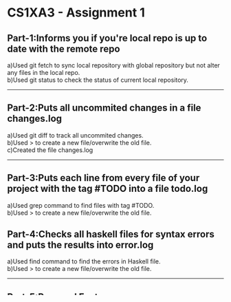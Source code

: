 CS1XA3 - Assignment 1
=====================

## Part-1:Informs you if you're local repo is up to date with the remote repo

a)Used git fetch to sync local repository with global repository but not alter any files in the local repo.  
b)Used git status to check the status of current local repository.

---
## Part-2:Puts all uncommited changes in a file changes.log

a)Used git diff to track all uncommited changes.  
b)Used > to create a new file/overwrite the old file.  
c)Created the file changes.log

---
## Part-3:Puts each line from every file of your project with the tag #TODO into a file todo.log

a)Used grep command to find files with tag #TODO.  
b)Used > to create a new file/overwrite the old file.

## Part-4:Checks all haskell files for syntax errors and puts the results into error.log

a)Used find command to find the errors in Haskell file.  
b)Used > to create a new file/overwrite the old file.

---
## Part-5:Personal Feature

a)In this feature, the script checks for a user to input a palindrome(less than 26 characters or else it automatically proceeds-wrote 26 in [read -n 26 string])  
    * Used -n to wait for the user to input characters before proceeding.  
    * Used 26 characters before the program automatically proceeds.  
    * string is the variable used.  
b)If the text entered is a palindrome, the code proceeds or else it displays an error message.  
c)If the code proceeds, a new text file with the name of the entered palindrome is created.  
d)The date the document was created and the size of the 3 files created in Part 2,3 and 4 is appended in the newly created file.[Idea of date borrowed from :Ali Ameer Kariapper , https://github.com/Kariappa/CS1XA3.git]  
e)The file finally adds the newly created file via git add command.

---
## References:

a)Learnt the difference between > and >> through : https://serverfault.com/questions/196734/bash-difference-between-and-operator  
b)Check for palindrome and used in-built reverse function through https://phoxis.org/2010/01/26/bash-palindrome/  
c)Borrowed a part of Ali's Personal Feature, thanks for that : https://github.com/Kariappa/CS1XA3/blob/master/Assign1/ProjectAnalyze.sh  
d)Learned how to use IF/ELSE statements: https://ryanstutorials.net/bash-scripting-tutorial/bash-if-statements.php  
e)Learned how to use Markdown for readme file using Wikipedia: https://en.wikipedia.org/wiki/Markdown


